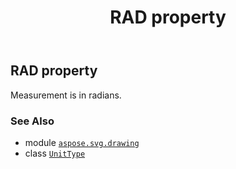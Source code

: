 ﻿---
title: RAD property
second_title: Aspose.SVG for Python via .NET API References
description: 
type: docs
weight: 250
url: /python-net/aspose.svg.drawing/unittype/rad/
is_root: false
---

## RAD property


Measurement is in radians.

### See Also
* module [`aspose.svg.drawing`](../../)
* class [`UnitType`](/svg/python-net/aspose.svg.drawing/unittype)
